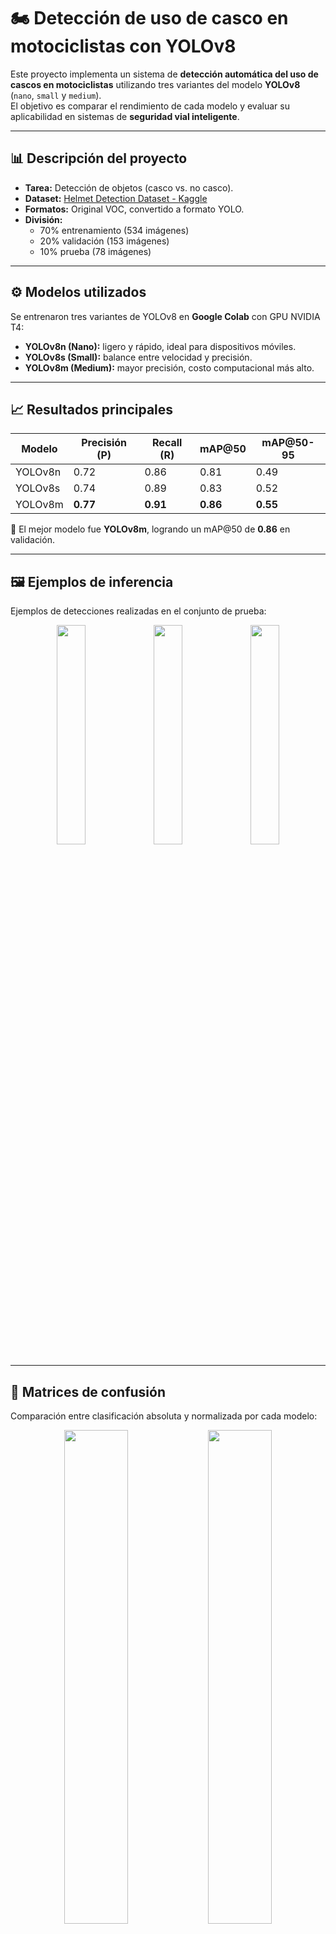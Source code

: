 # 🏍️ Detección de uso de casco en motociclistas con YOLOv8

Este proyecto implementa un sistema de **detección automática del uso de cascos en motociclistas** utilizando tres variantes del modelo **YOLOv8** (`nano`, `small` y `medium`).  
El objetivo es comparar el rendimiento de cada modelo y evaluar su aplicabilidad en sistemas de **seguridad vial inteligente**.

---

## 📊 Descripción del proyecto
- **Tarea:** Detección de objetos (casco vs. no casco).  
- **Dataset:** [Helmet Detection Dataset - Kaggle](https://www.kaggle.com/datasets/andrewmvd/helmet-detection)  
- **Formatos:** Original VOC, convertido a formato YOLO.  
- **División:** 
  - 70% entrenamiento (534 imágenes)  
  - 20% validación (153 imágenes)  
  - 10% prueba (78 imágenes)  

---

## ⚙️ Modelos utilizados
Se entrenaron tres variantes de YOLOv8 en **Google Colab** con GPU NVIDIA T4:

- **YOLOv8n (Nano):** ligero y rápido, ideal para dispositivos móviles.  
- **YOLOv8s (Small):** balance entre velocidad y precisión.  
- **YOLOv8m (Medium):** mayor precisión, costo computacional más alto.  

---

## 📈 Resultados principales
| Modelo   | Precisión (P) | Recall (R) | mAP@50 | mAP@50-95 |
|----------|---------------|------------|--------|-----------|
| YOLOv8n  | 0.72          | 0.86       | 0.81   | 0.49      |
| YOLOv8s  | 0.74          | 0.89       | 0.83   | 0.52      |
| YOLOv8m  | **0.77**      | **0.91**   | **0.86** | **0.55** |

📌 El mejor modelo fue **YOLOv8m**, logrando un mAP@50 de **0.86** en validación.

---

## 🖼️ Ejemplos de inferencia
Ejemplos de detecciones realizadas en el conjunto de prueba:

<p align="center">
  <img src="images/ejemplo1.jpg" width="30%">
  <img src="images/ejemplo2.jpg" width="30%">
  <img src="images/ejemplo3.jpg" width="30%">
</p>

---

## 🔬 Matrices de confusión
Comparación entre clasificación absoluta y normalizada por cada modelo:

<p align="center">
  <img src="images/m_confusion_matrix.png" width="45%">
  <img src="images/m_confusion_matrix_normalized.png" width="45%">
</p>

---

## 🚀 Cómo ejecutar el proyecto

1. Clonar el repositorio:
   ```bash
   git clone https://github.com/MichaelCarrenoRamon/DL_Proyecto_CarrenoMichael_Deteccion.git
   cd DL_Proyecto_CarrenoMichael_Deteccion
